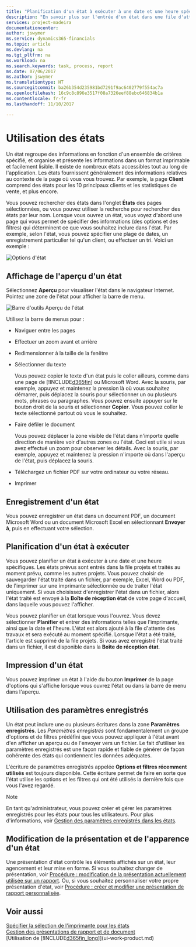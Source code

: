 ```yaml
---
title: "Planification d'un état à exécuter à une date et une heure spécifiques | Microsoft Docs"
description: "En savoir plus sur l'entrée d'un état dans une file d'attente de projets et la planification de son traitement à une date et à une heure spécifiques."
services: project-madeira
documentationcenter: 
author: jswymer
ms.service: dynamics365-financials
ms.topic: article
ms.devlang: na
ms.tgt_pltfrm: na
ms.workload: na
ms.search.keywords: task, process, report
ms.date: 07/06/2017
ms.author: jswymer
ms.translationtype: HT
ms.sourcegitcommit: ba26b354d235981bd7291f9ac6402779f554ac7a
ms.openlocfilehash: 16c9c8c896e3517f08a7326eef88ebc646834b1a
ms.contentlocale: fr-fr
ms.lasthandoff: 11/10/2017

---
```

# <a name="working-with-reports"></a>Utilisation des états
Un état regroupe des informations en fonction d'un ensemble de critères spécifié, et organise et présente les informations dans un format imprimable et facilement lisible. Il existe de nombreux états accessibles tout au long de l'application. Les états fournissent généralement des informations relatives au contexte de la page où vous vous trouvez. Par exemple, la page **Client** comprend des états pour les 10 principaux clients et les statistiques de vente, et plus encore.

Vous pouvez rechercher des états dans l'onglet **États** des pages sélectionnées, ou vous pouvez utiliser la recherche pour rechercher des états par leur nom. Lorsque vous ouvrez un état, vous voyez d'abord une page qui vous permet de spécifier des informations (des options et des filtres) qui déterminent ce que vous souhaitez inclure dans l'état. Par exemple, selon l'état, vous pouvez spécifier une plage de dates, un enregistrement particulier tel qu'un client, ou effectuer un tri. Voici un exemple :

![Options d'état](media/report_options.png "Options d'état")

## <a name="previewing-a-report"></a>Affichage de l'aperçu d'un état
Sélectionnez **Aperçu** pour visualiser l'état dans le navigateur Internet. Pointez une zone de l'état pour afficher la barre de menu.  

![Barre d'outils Aperçu de l'état](media/report_viewer.png "Barre d'outils Aperçu de l'état")

Utilisez la barre de menus pour :

-   Naviguer entre les pages
-   Effectuer un zoom avant et arrière
-   Redimensionner à la taille de la fenêtre
-   Sélectionner du texte

    Vous pouvez copier le texte d'un état puis le coller ailleurs, comme dans une page de [!INCLUDE[d365fin](includes/d365fin_md.md)] ou Microsoft Word.  Avec la souris, par exemple, appuyez et maintenez la pression là où vous souhaitez démarrer, puis déplacez la souris pour sélectionner un ou plusieurs mots, phrases ou paragraphes. Vous pouvez ensuite appuyer sur le bouton droit de la souris et sélectionner **Copier**. Vous pouvez coller le texte sélectionné partout où vous le souhaitez.
-   Faire défiler le document

    Vous pouvez déplacer la zone visible de l'état dans n'importe quelle direction de manière voir d'autres zones ou l'état. Ceci est utile si vous avez effectué un zoom pour observer les détails.  Avec la souris, par exemple, appuyez et maintenez la pression n'importe où dans l'aperçu de l'état, puis déplacez la souris.

-   Téléchargez un fichier PDF sur votre ordinateur ou votre réseau.
-   Imprimer


## <a name="saving-a-report"></a>Enregistrement d'un état
Vous pouvez enregistrer un état dans un document PDF, un document Microsoft Word ou un document Microsoft Excel en sélectionnant **Envoyer à**, puis en effectuant votre sélection.

## <a name="ScheduleReport"></a> Planification d'un état à exécuter
Vous pouvez planifier un état à exécuter à une date et une heure spécifiques. Les états prévus sont entrés dans la file projets et traités au moment prévu, comme les autres projets. Vous pouvez choisir de sauvegarder l'état traité dans un fichier, par exemple, Excel, Word ou PDF, de l'imprimer sur une imprimante sélectionnée ou de traiter l'état uniquement. Si vous choisissez d'enregistrer l'état dans un fichier, alors l'état traité est envoyé à la **Boîte de réception état** de votre page d'accueil, dans laquelle vous pouvez l'afficher.

Vous pouvez planifier un état lorsque vous l'ouvrez. Vous devez sélectionner **Planifier** et entrer des informations telles que l'imprimante, ainsi que la date et l'heure. L'état est alors ajouté à la file d'attente des travaux et sera exécuté au moment spécifié. Lorsque l'état a été traité, l'article est supprimé de la file projets. Si vous avez enregistré l'état traité dans un fichier, il est disponible dans la **Boîte de réception état**.

## <a name="PrintReport"></a>Impression d'un état
Vous pouvez imprimer un état à l'aide du bouton **Imprimer** de la page d'options qui s'affiche lorsque vous ouvrez l'état ou dans la barre de menu dans l'aperçu.

## <a name="using-saved-settings"></a>Utilisation des paramètres enregistrés
Un état peut inclure une ou plusieurs écritures dans la zone **Paramètres enregistrés**. Les *Paramètres enregistrés* sont fondamentalement un groupe d'options et de filtres prédéfini que vous pouvez appliquer à l'état avant d'en afficher un aperçu ou de l'envoyer vers un fichier. Le fait d'utiliser les paramètres enregistrés est une façon rapide et fiable de générer de façon cohérente des états qui contiennent les données adéquates.

L'écriture de paramètres enregistrés appelée **Options et filtres récemment utilisés** est toujours disponible. Cette écriture permet de faire en sorte que l'état utilise les options et les filtres qui ont été utilisés la dernière fois que vous l'avez regardé.

>[!NOTE]
>En tant qu'administrateur, vous pouvez créer et gérer les paramètres enregistrés pour les états pour tous les utilisateurs. Pour plus d'informations, voir [Gestion des paramètres enregistrés dans les états](reports-saving-reusing-settings.md).

## <a name="changing-the-layout-and-look-of-a-report"></a>Modification de la présentation et de l'apparence d'un état
Une présentation d'état contrôle les éléments affichés sur un état, leur agencement et leur mise en forme. Si vous souhaitez changer de présentation, voir [Procédure : modification de la présentation actuellement utilisée sur un rapport](ui-how-change-layout-currently-used-report.md). Ou, si vous souhaitez personnaliser votre propre présentation d'état, voir [Procédure : créer et modifier une présentation de rapport personnalisée](ui-how-create-custom-report-layout.md).

## <a name="see-also"></a>Voir aussi
[Spécifier la sélection de l'imprimante pour les états](ui-specify-printer-selection-reports.md)  
[Gestion des présentations de rapport et de document](ui-manage-report-layouts.md)  
[Utilisation de [!INCLUDE[d365fin_long](includes/d365fin_long_md.md)]](ui-work-product.md)

